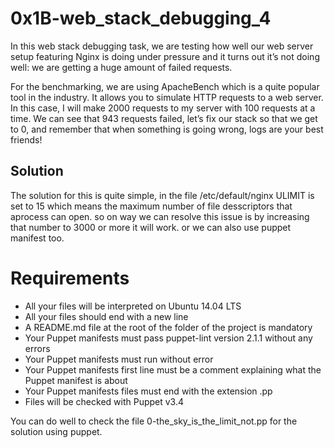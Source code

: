 # 0x1B-web_stack_debugging_4

In this web stack debugging task, we are testing how well our web server setup featuring Nginx is doing under pressure and it turns out it’s not doing well: we are getting a huge amount of failed requests.

For the benchmarking, we are using ApacheBench which is a quite popular tool in the industry. It allows you to simulate HTTP requests to a web server. In this case, I will make 2000 requests to my server with 100 requests at a time. We can see that 943 requests failed, let’s fix our stack so that we get to 0, and remember that when something is going wrong, logs are your best friends!

## Solution

The solution for this is quite simple, in the file /etc/default/nginx ULIMIT is set to 15 which means the maximum number of file desscriptors that aprocess can open. so on way we can resolve this issue is by increasing that number to 3000 or more it will work. or we can also use puppet manifest too.

# Requirements

* All your files will be interpreted on Ubuntu 14.04 LTS
* All your files should end with a new line
* A README.md file at the root of the folder of the project is mandatory
* Your Puppet manifests must pass puppet-lint version 2.1.1 without any errors
* Your Puppet manifests must run without error
* Your Puppet manifests first line must be a comment explaining what the Puppet manifest is about
* Your Puppet manifests files must end with the extension .pp
* Files will be checked with Puppet v3.4

You can do well to check the file 0-the_sky_is_the_limit_not.pp for the solution using puppet.